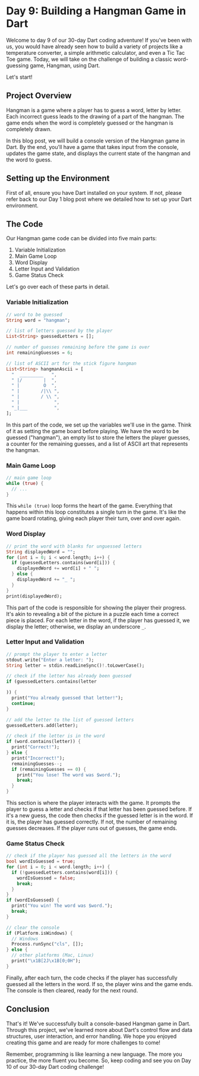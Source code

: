 # Day 9: Building a Hangman Game in Dart

Welcome to day 9 of our 30-day Dart coding adventure! If you've been with us, you would have already seen how to build a variety of projects like a temperature converter, a simple arithmetic calculator, and even a Tic Tac Toe game. Today, we will take on the challenge of building a classic word-guessing game, Hangman, using Dart. 

Let's start!

## Project Overview

Hangman is a game where a player has to guess a word, letter by letter. Each incorrect guess leads to the drawing of a part of the hangman. The game ends when the word is completely guessed or the hangman is completely drawn. 

In this blog post, we will build a console version of the Hangman game in Dart. By the end, you'll have a game that takes input from the console, updates the game state, and displays the current state of the hangman and the word to guess.

## Setting up the Environment

First of all, ensure you have Dart installed on your system. If not, please refer back to our Day 1 blog post where we detailed how to set up your Dart environment.

## The Code

Our Hangman game code can be divided into five main parts:

1. Variable Initialization
2. Main Game Loop
3. Word Display
4. Letter Input and Validation
5. Game Status Check

Let's go over each of these parts in detail.

### Variable Initialization

```dart
// word to be guessed
String word = "hangman";

// list of letters guessed by the player
List<String> guessedLetters = [];

// number of guesses remaining before the game is over
int remainingGuesses = 6;

// list of ASCII art for the stick figure hangman
List<String> hangmanAscii = [
  "  _________   ",
  " |/        |  ",
  " |         O  ",
  " |        /|\\ ",
  " |        / \\ ",
  " |             ",
  "_|___          ",
];
```

In this part of the code, we set up the variables we'll use in the game. Think of it as setting the game board before playing. We have the word to be guessed ("hangman"), an empty list to store the letters the player guesses, a counter for the remaining guesses, and a list of ASCII art that represents the hangman.

### Main Game Loop

```dart
// main game loop
while (true) {
  // ...
}
```

This `while (true)` loop forms the heart of the game. Everything that happens within this loop constitutes a single turn in the game. It's like the game board rotating, giving each player their turn, over and over again.

### Word Display

```dart
// print the word with blanks for unguessed letters
String displayedWord = "";
for (int i = 0; i < word.length; i++) {
  if (guessedLetters.contains(word[i])) {
    displayedWord += word[i] + " ";
  } else {
    displayedWord += "_ ";
  }
}
print(displayedWord);
```

This part of the code is responsible for showing the player their progress. It's akin to revealing a bit of the picture in a puzzle each time a correct piece is placed. For each letter in the word, if the player has guessed it, we display the letter; otherwise, we display an underscore `_`.

### Letter Input and Validation

```dart
// prompt the player to enter a letter
stdout.write("Enter a letter: ");
String letter = stdin.readLineSync()!.toLowerCase();

// check if the letter has already been guessed
if (guessedLetters.contains(letter

)) {
  print("You already guessed that letter!");
  continue;
}

// add the letter to the list of guessed letters
guessedLetters.add(letter);

// check if the letter is in the word
if (word.contains(letter)) {
  print("Correct!");
} else {
  print("Incorrect!");
  remainingGuesses--;
  if (remainingGuesses == 0) {
    print("You lose! The word was $word.");
    break;
  }
}
```

This section is where the player interacts with the game. It prompts the player to guess a letter and checks if that letter has been guessed before. If it's a new guess, the code then checks if the guessed letter is in the word. If it is, the player has guessed correctly. If not, the number of remaining guesses decreases. If the player runs out of guesses, the game ends.

### Game Status Check

```dart
// check if the player has guessed all the letters in the word
bool wordIsGuessed = true;
for (int i = 0; i < word.length; i++) {
  if (!guessedLetters.contains(word[i])) {
    wordIsGuessed = false;
    break;
  }
}
if (wordIsGuessed) {
  print("You win! The word was $word.");
  break;
}

// clear the console
if (Platform.isWindows) {
  // Windows
  Process.runSync("cls", []);
} else {
  // other platforms (Mac, Linux)
  print("\x1B[2J\x1B[0;0H");
}
```

Finally, after each turn, the code checks if the player has successfully guessed all the letters in the word. If so, the player wins and the game ends. The console is then cleared, ready for the next round.

## Conclusion

That's it! We've successfully built a console-based Hangman game in Dart. Through this project, we've learned more about Dart's control flow and data structures, user interaction, and error handling. We hope you enjoyed creating this game and are ready for more challenges to come!

Remember, programming is like learning a new language. The more you practice, the more fluent you become. So, keep coding and see you on Day 10 of our 30-day Dart coding challenge!
